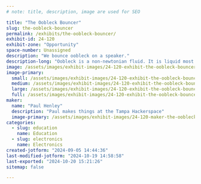 ```yaml
---
# note: title, description, image are used for SEO

title: "The Oobleck Bouncer"
slug: the-oobleck-bouncer
permalink: /exhibits/the-oobleck-bouncer/
exhibit-id: 24-120
exhibit-zone: "Opportunity"
space-number: Unassigned
description: "We bounce oobleck on a speaker."
description-long: "Oobleck is a non-newtonian fluid. It is liquid most of the time, but turns solid when experiencing a sudden impact. By bouncing oobleck on a speaker at low frequency, we can make it dance around."
image: /assets/images/exhibit-images/24-120-exhibit-the-oobleck-bouncer-img-2989-large.jpg
image-primary: 
  small: /assets/images/exhibit-images/24-120-exhibit-the-oobleck-bouncer-img-2989-small.jpg
  medium: /assets/images/exhibit-images/24-120-exhibit-the-oobleck-bouncer-img-2989-medium.jpg
  large: /assets/images/exhibit-images/24-120-exhibit-the-oobleck-bouncer-img-2989-large.jpg
  full: /assets/images/exhibit-images/24-120-exhibit-the-oobleck-bouncer-img-2989-full.jpg
maker: 
  name: "Paul Henley"
  description: "Paul makes things at the Tampa Hackerspace"
  image-primary: /assets/images/exhibit-images/24-120-maker-the-oobleck-bouncer-tampa-hackerspace-2048-transparent-medium.png
categories: 
  - slug: education
    name: Education
  - slug: electronics
    name: Electronics
created-jotform: "2024-09-05 14:44:36"
last-modified-jotform: "2024-10-19 14:58:58"
last-exported: "2024-10-20 15:21:26"
sitemap: false

---
```

